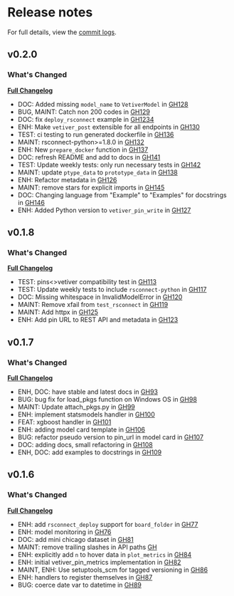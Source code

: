 # Release notes


For full details, view the [commit logs](https://github.com/rstudio/vetiver-python/commits/).


## v0.2.0
### What's Changed

[**Full Changelog**](https://github.com/rstudio/vetiver-python/compare/v0.1.8...v0.2.0)

* DOC: Added missing `model_name` to `VetiverModel` in [GH128](https://github.com/rstudio/vetiver-python/pull/128)
* BUG, MAINT: Catch non 200 codes in [GH129](https://github.com/rstudio/vetiver-python/pull/129)
* DOC: fix `deploy_rsconnect` example in [GH1234](https://github.com/rstudio/vetiver-python/pull/134)
* ENH: Make `vetiver_post` extensible for all endpoints in [GH130](https://github.com/rstudio/vetiver-python/pull/130)
* TEST: ci testing to run generated dockerfile in [GH136](https://github.com/rstudio/vetiver-python/pull/136)
* MAINT: rsconnect-python>=1.8.0 in [GH132](https://github.com/rstudio/vetiver-python/pull/132)
* ENH: New `prepare_docker` function in [GH137](https://github.com/rstudio/vetiver-python/pull/137)
* DOC: refresh README and add to docs in [GH141](https://github.com/rstudio/vetiver-python/pull/141)
* TEST: Update weekly tests: only run necessary tests in [GH142](https://github.com/rstudio/vetiver-python/pull/142)
* MAINT: update `ptype_data` to `prototype_data` in [GH138](https://github.com/rstudio/vetiver-python/pull/138)
* ENH: Refactor metadata in [GH126](https://github.com/rstudio/vetiver-python/pull/126)
* MAINT: remove stars for explicit imports in [GH145](https://github.com/rstudio/vetiver-python/pull/145)
* DOC: Changing language from "Example" to "Examples" for docstrings in [GH146](https://github.com/rstudio/vetiver-python/pull/146)
* ENH: Added Python version to `vetiver_pin_write` in [GH127](https://github.com/rstudio/vetiver-python/pull/127)


## v0.1.8
### What's Changed

[**Full Changelog**](https://github.com/rstudio/vetiver-python/compare/v0.1.7...v0.1.8)

* TEST: pins<>vetiver compatibility test in [GH113](https://github.com/rstudio/vetiver-python/pull/113)
* TEST: Update weekly tests to include `rsconnect-python` in [GH117](https://github.com/rstudio/vetiver-python/pull/117)
* DOC: Missing whitespace in InvalidModelError in [GH120](https://github.com/rstudio/vetiver-python/pull/120)
* MAINT: Remove xfail from `test_rsconnect` in [GH119](https://github.com/rstudio/vetiver-python/pull/119)
* MAINT: Add httpx in [GH125](https://github.com/rstudio/vetiver-python/pull/125)
* ENH: Add pin URL to REST API and metadata in [GH123](https://github.com/rstudio/vetiver-python/pull/123)


## v0.1.7
### What's Changed

[**Full Changelog**](https://github.com/rstudio/vetiver-python/compare/v0.1.6...v0.1.7)

* ENH, DOC: have stable and latest docs in [GH93](https://github.com/rstudio/vetiver-python/pull/93)
* BUG: bug fix for load_pkgs function on Windows OS in [GH98](https://github.com/rstudio/vetiver-python/pull/98)
* MAINT: Update attach_pkgs.py in [GH99](https://github.com/rstudio/vetiver-python/pull/99)
* ENH: implement statsmodels handler in [GH100](https://github.com/rstudio/vetiver-python/pull/100)
* FEAT: xgboost handler in [GH101](https://github.com/rstudio/vetiver-python/pull/101)
* ENH: adding model card template in [GH106](https://github.com/rstudio/vetiver-python/pull/106)
* BUG: refactor pseudo version to pin_url in model card in [GH107](https://github.com/rstudio/vetiver-python/pull/107)
* DOC: adding docs, small refactoring in [GH108](https://github.com/rstudio/vetiver-python/pull/108)
* ENH, DOC: add examples to docstrings in [GH109](https://github.com/rstudio/vetiver-python/pull/109)


## v0.1.6
### What's Changed

[**Full Changelog**](https://github.com/rstudio/vetiver-python/compare/v0.1.5...v0.1.6)

* ENH: add `rsconnect_deploy` support for `board_folder` in [GH77](https://github.com/rstudio/vetiver-python/pull/77)
* ENH: model monitoring in [GH76](https://github.com/rstudio/vetiver-python/pull/76)
* DOC: add mini chicago dataset in [GH81](https://github.com/rstudio/vetiver-python/pull/81)
* MAINT: remove trailing slashes in API paths [GH](https://github.com/rstudio/vetiver-python/pull/83)
* ENH: explicitly add `n` to hover data in `plot_metrics` in [GH84](https://github.com/rstudio/vetiver-python/pull/84)
* ENH: initial vetiver_pin_metrics implementation in [GH82](https://github.com/rstudio/vetiver-python/pull/82)
* MAINT, ENH: Use setuptools_scm for tagged versioning in [GH86](https://github.com/rstudio/vetiver-python/pull/86)
* ENH: handlers to register themselves in [GH87](https://github.com/rstudio/vetiver-python/pull/87)
* BUG: coerce date var to datetime in [GH89](https://github.com/rstudio/vetiver-python/pull/89)
